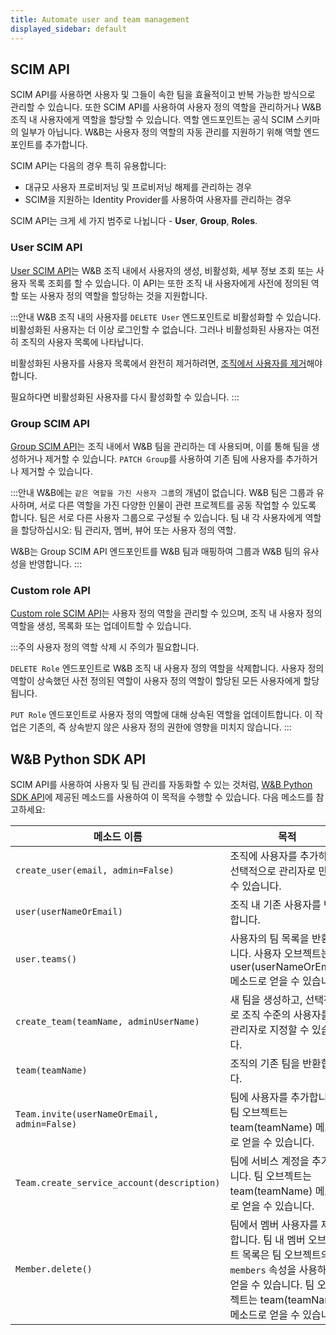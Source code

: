 ```yaml
---
title: Automate user and team management
displayed_sidebar: default
---
```


## SCIM API

SCIM API를 사용하면 사용자 및 그들이 속한 팀을 효율적이고 반복 가능한 방식으로 관리할 수 있습니다. 또한 SCIM API를 사용하여 사용자 정의 역할을 관리하거나 W&B 조직 내 사용자에게 역할을 할당할 수 있습니다. 역할 엔드포인트는 공식 SCIM 스키마의 일부가 아닙니다. W&B는 사용자 정의 역할의 자동 관리를 지원하기 위해 역할 엔드포인트를 추가합니다.

SCIM API는 다음의 경우 특히 유용합니다:

* 대규모 사용자 프로비저닝 및 프로비저닝 해제를 관리하는 경우
* SCIM을 지원하는 Identity Provider를 사용하여 사용자를 관리하는 경우

SCIM API는 크게 세 가지 범주로 나뉩니다 - **User**, **Group**, **Roles**.

### User SCIM API

[User SCIM API](./scim.md#user-resource)는 W&B 조직 내에서 사용자의 생성, 비활성화, 세부 정보 조회 또는 사용자 목록 조회를 할 수 있습니다. 이 API는 또한 조직 내 사용자에게 사전에 정의된 역할 또는 사용자 정의 역할을 할당하는 것을 지원합니다.

:::안내
W&B 조직 내의 사용자를 `DELETE User` 엔드포인트로 비활성화할 수 있습니다. 비활성화된 사용자는 더 이상 로그인할 수 없습니다. 그러나 비활성화된 사용자는 여전히 조직의 사용자 목록에 나타납니다.

비활성화된 사용자를 사용자 목록에서 완전히 제거하려면, [조직에서 사용자를 제거](manage-users.md#remove-a-user)해야 합니다.

필요하다면 비활성화된 사용자를 다시 활성화할 수 있습니다.
:::

### Group SCIM API

[Group SCIM API](./scim.md#group-resource)는 조직 내에서 W&B 팀을 관리하는 데 사용되며, 이를 통해 팀을 생성하거나 제거할 수 있습니다. `PATCH Group`를 사용하여 기존 팀에 사용자를 추가하거나 제거할 수 있습니다.

:::안내
W&B에는 `같은 역할을 가진 사용자 그룹`의 개념이 없습니다. W&B 팀은 그룹과 유사하며, 서로 다른 역할을 가진 다양한 인물이 관련 프로젝트를 공동 작업할 수 있도록 합니다. 팀은 서로 다른 사용자 그룹으로 구성될 수 있습니다. 팀 내 각 사용자에게 역할을 할당하십시오: 팀 관리자, 멤버, 뷰어 또는 사용자 정의 역할.

W&B는 Group SCIM API 엔드포인트를 W&B 팀과 매핑하여 그룹과 W&B 팀의 유사성을 반영합니다.
:::

### Custom role API

[Custom role SCIM API](./scim.md#role-resource)는 사용자 정의 역할을 관리할 수 있으며, 조직 내 사용자 정의 역할을 생성, 목록화 또는 업데이트할 수 있습니다.

:::주의
사용자 정의 역할 삭제 시 주의가 필요합니다.

`DELETE Role` 엔드포인트로 W&B 조직 내 사용자 정의 역할을 삭제합니다. 사용자 정의 역할이 상속했던 사전 정의된 역할이 사용자 정의 역할이 할당된 모든 사용자에게 할당됩니다.

`PUT Role` 엔드포인트로 사용자 정의 역할에 대해 상속된 역할을 업데이트합니다. 이 작업은 기존의, 즉 상속받지 않은 사용자 정의 권한에 영향을 미치지 않습니다.
:::

## W&B Python SDK API

SCIM API를 사용하여 사용자 및 팀 관리를 자동화할 수 있는 것처럼, [W&B Python SDK API](../../../ref/python/public-api/api.md)에 제공된 메소드를 사용하여 이 목적을 수행할 수 있습니다. 다음 메소드를 참고하세요:

| 메소드 이름 | 목적 |
|-------------|---------|
| `create_user(email, admin=False)` | 조직에 사용자를 추가하고, 선택적으로 관리자로 만들 수 있습니다. |
| `user(userNameOrEmail)` | 조직 내 기존 사용자를 반환합니다. |
| `user.teams()` | 사용자의 팀 목록을 반환합니다. 사용자 오브젝트는 user(userNameOrEmail) 메소드로 얻을 수 있습니다. |
| `create_team(teamName, adminUserName)` | 새 팀을 생성하고, 선택적으로 조직 수준의 사용자를 팀 관리자로 지정할 수 있습니다. |
| `team(teamName)` | 조직의 기존 팀을 반환합니다. |
| `Team.invite(userNameOrEmail, admin=False)` | 팀에 사용자를 추가합니다. 팀 오브젝트는 team(teamName) 메소드로 얻을 수 있습니다. |
| `Team.create_service_account(description)` | 팀에 서비스 계정을 추가합니다. 팀 오브젝트는 team(teamName) 메소드로 얻을 수 있습니다. |
| `Member.delete()` | 팀에서 멤버 사용자를 제거합니다. 팀 내 멤버 오브젝트 목록은 팀 오브젝트의 `members` 속성을 사용하여 얻을 수 있습니다. 팀 오브젝트는 team(teamName) 메소드로 얻을 수 있습니다. |